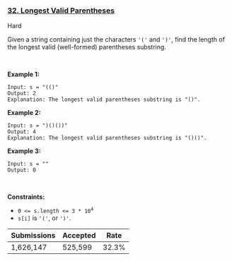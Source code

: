 ### [32. Longest Valid Parentheses](https://leetcode.com/problems/longest-valid-parentheses/)

Hard

Given a string containing just the characters `` '(' `` and `` ')' ``, find the length of the longest valid (well-formed) parentheses substring.

 

__Example 1:__

```
Input: s = "(()"
Output: 2
Explanation: The longest valid parentheses substring is "()".
```

__Example 2:__

```
Input: s = ")()())"
Output: 4
Explanation: The longest valid parentheses substring is "()()".
```

__Example 3:__

```
Input: s = ""
Output: 0
```

 

__Constraints:__

*   <code>0 <= s.length <= 3 * 10<sup>4</sup></code>
*   `` s[i] `` is `` '(' ``, or `` ')' ``.

| Submissions    | Accepted     | Rate   |
| -------------- | ------------ | ------ |
| 1,626,147 | 525,599 | 32.3% |